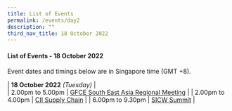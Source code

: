 ```yaml
---
title: List of Events
permalink: /events/day2
description: ""
third_nav_title: 18 October 2022
---
```

#### **List of Events - 18 October 2022**

Event dates and timings below are in Singapore time (GMT +8). 

| **18 October 2022** *(Tuesday)*   |                                 
| 2.00pm to 5.00pm              | [GFCE South East Asia Regional Meeting](/events/18-October-2022/GFCE)                                                                          |
| 2.00pm to 4.00pm           | [CII Supply Chain](/events/18-October-2022/CSC)                               |
| 6.00pm to 9.30pm          | [SICW Summit](/events/18-October-2022/summit)                                                                 |